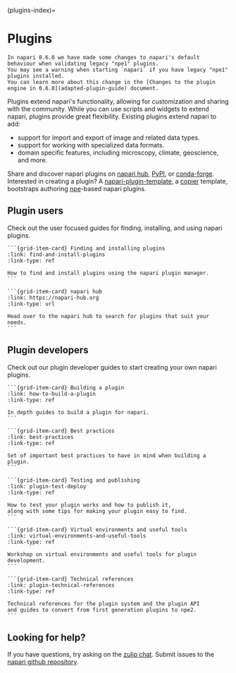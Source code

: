 (plugins-index)=

# Plugins

```{warning}
In napari 0.6.0 we have made some changes to napari's default behaviour when validating legacy "npe1" plugins.
You may see a warning when starting `napari` if you have legacy "npe1" plugins installed.
You can learn more about this change in the [Changes to the plugin engine in 0.6.0](adapted-plugin-guide) document.
```

Plugins extend napari's functionality, allowing for customization and sharing with the community.
While you can use scripts and widgets to extend napari, plugins provide great flexibility.
Existing plugins extend napari to add:

- support for import and export of image and related data types.
- support for working with specialized data formats.
- domain specific features, including microscopy, climate, geoscience, and more.

Share and discover napari plugins on [napari hub](https://napari-hub.org),
[PyPI](https://pypi.org/search/?q=napari), or [conda-forge](https://conda-forge.org/packages/).
Interested in creating a plugin? A [napari-plugin-template](https://github.com/napari/napari-plugin-template),
a [copier](https://copier.readthedocs.io/en/stable/) template, bootstraps authoring
[npe](https://github.com/napari/npe2)-based napari plugins.

## Plugin users

Check out the user focused guides for finding, installing, and using napari plugins.

````{grid} 2
```{grid-item-card} Finding and installing plugins
:link: find-and-install-plugins
:link-type: ref

How to find and install plugins using the napari plugin manager.
```

```{grid-item-card} napari hub
:link: https://napari-hub.org
:link-type: url

Head over to the napari hub to search for plugins that suit your needs.
```
````

## Plugin developers

Check out our plugin developer guides to start creating your own napari plugins.

````{grid} 2
```{grid-item-card} Building a plugin
:link: how-to-build-a-plugin
:link-type: ref

In depth guides to build a plugin for napari.
```

```{grid-item-card} Best practices
:link: best-practices
:link-type: ref

Set of important best practices to have in mind when building a plugin.
```
````

````{grid} 2
```{grid-item-card} Testing and publishing
:link: plugin-test-deploy
:link-type: ref

How to test your plugin works and how to publish it,
along with some tips for making your plugin easy to find.
```

```{grid-item-card} Virtual environments and useful tools
:link: virtual-environments-and-useful-tools
:link-type: ref

Workshop on virtual environments and useful tools for plugin development.
```
````

````{grid}
```{grid-item-card} Technical references
:link: plugin-technical-references
:link-type: ref

Technical references for the plugin system and the plugin API
and guides to convert from first generation plugins to npe2.
```
````

## Looking for help?

If you have questions, try asking on the [zulip chat][napari_zulip].
Submit issues to the [napari github repository][napari_issues].

[napari_issues]: https://github.com/napari/napari/issues/new/choose
[napari_zulip]: https://napari.zulipchat.com/
